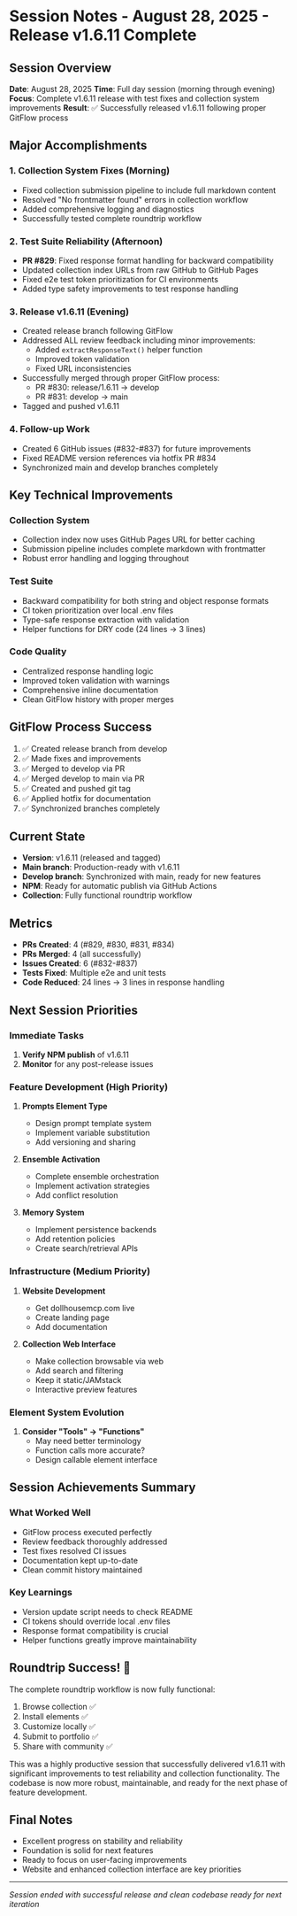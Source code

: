 # Session Notes - August 28, 2025 - Release v1.6.11 Complete

## Session Overview
**Date**: August 28, 2025
**Time**: Full day session (morning through evening)
**Focus**: Complete v1.6.11 release with test fixes and collection system improvements
**Result**: ✅ Successfully released v1.6.11 following proper GitFlow process

## Major Accomplishments

### 1. Collection System Fixes (Morning)
- Fixed collection submission pipeline to include full markdown content
- Resolved "No frontmatter found" errors in collection workflow
- Added comprehensive logging and diagnostics
- Successfully tested complete roundtrip workflow

### 2. Test Suite Reliability (Afternoon)
- **PR #829**: Fixed response format handling for backward compatibility
- Updated collection index URLs from raw GitHub to GitHub Pages
- Fixed e2e test token prioritization for CI environments
- Added type safety improvements to test response handling

### 3. Release v1.6.11 (Evening)
- Created release branch following GitFlow
- Addressed ALL review feedback including minor improvements:
  - Added `extractResponseText()` helper function
  - Improved token validation
  - Fixed URL inconsistencies
- Successfully merged through proper GitFlow process:
  - PR #830: release/1.6.11 → develop
  - PR #831: develop → main
- Tagged and pushed v1.6.11

### 4. Follow-up Work
- Created 6 GitHub issues (#832-#837) for future improvements
- Fixed README version references via hotfix PR #834
- Synchronized main and develop branches completely

## Key Technical Improvements

### Collection System
- Collection index now uses GitHub Pages URL for better caching
- Submission pipeline includes complete markdown with frontmatter
- Robust error handling and logging throughout

### Test Suite
- Backward compatibility for both string and object response formats
- CI token prioritization over local .env files
- Type-safe response extraction with validation
- Helper functions for DRY code (24 lines → 3 lines)

### Code Quality
- Centralized response handling logic
- Improved token validation with warnings
- Comprehensive inline documentation
- Clean GitFlow history with proper merges

## GitFlow Process Success
1. ✅ Created release branch from develop
2. ✅ Made fixes and improvements
3. ✅ Merged to develop via PR
4. ✅ Merged develop to main via PR
5. ✅ Created and pushed git tag
6. ✅ Applied hotfix for documentation
7. ✅ Synchronized branches completely

## Current State
- **Version**: v1.6.11 (released and tagged)
- **Main branch**: Production-ready with v1.6.11
- **Develop branch**: Synchronized with main, ready for new features
- **NPM**: Ready for automatic publish via GitHub Actions
- **Collection**: Fully functional roundtrip workflow

## Metrics
- **PRs Created**: 4 (#829, #830, #831, #834)
- **PRs Merged**: 4 (all successfully)
- **Issues Created**: 6 (#832-#837)
- **Tests Fixed**: Multiple e2e and unit tests
- **Code Reduced**: 24 lines → 3 lines in response handling

## Next Session Priorities

### Immediate Tasks
1. **Verify NPM publish** of v1.6.11
2. **Monitor** for any post-release issues

### Feature Development (High Priority)
1. **Prompts Element Type**
   - Design prompt template system
   - Implement variable substitution
   - Add versioning and sharing

2. **Ensemble Activation**
   - Complete ensemble orchestration
   - Implement activation strategies
   - Add conflict resolution

3. **Memory System**
   - Implement persistence backends
   - Add retention policies
   - Create search/retrieval APIs

### Infrastructure (Medium Priority)
1. **Website Development**
   - Get dollhousemcp.com live
   - Create landing page
   - Add documentation

2. **Collection Web Interface**
   - Make collection browsable via web
   - Add search and filtering
   - Keep it static/JAMstack
   - Interactive preview features

### Element System Evolution
1. **Consider "Tools" → "Functions"**
   - May need better terminology
   - Function calls more accurate?
   - Design callable element interface

## Session Achievements Summary

### What Worked Well
- GitFlow process executed perfectly
- Review feedback thoroughly addressed
- Test fixes resolved CI issues
- Documentation kept up-to-date
- Clean commit history maintained

### Key Learnings
- Version update script needs to check README
- CI tokens should override local .env files
- Response format compatibility is crucial
- Helper functions greatly improve maintainability

## Roundtrip Success! 🎉
The complete roundtrip workflow is now fully functional:
1. Browse collection ✅
2. Install elements ✅
3. Customize locally ✅
4. Submit to portfolio ✅
5. Share with community ✅

This was a highly productive session that successfully delivered v1.6.11 with significant improvements to test reliability and collection functionality. The codebase is now more robust, maintainable, and ready for the next phase of feature development.

## Final Notes
- Excellent progress on stability and reliability
- Foundation is solid for next features
- Ready to focus on user-facing improvements
- Website and enhanced collection interface are key priorities

---
*Session ended with successful release and clean codebase ready for next iteration*